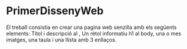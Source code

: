 # PrimerDissenyWeb

El treball consistia en crear una pagina web senzilla amb els següents elements: Títol i descripció al <head>, Un rètol informatiu h1 al body, una o mes imatges, una taula i una llista amb 3 enllaços.
